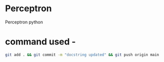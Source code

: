 # Perceptron
Perceptron python

# command used - 


```bash
git add . && git commit -m "docstring updated" && git push origin main
```
